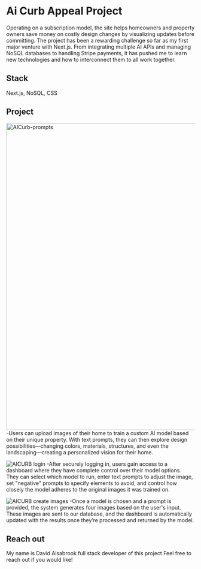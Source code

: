 # Ai Curb Appeal Project
Operating on a subscription model, the site helps homeowners and property owners save money on costly design changes by visualizing updates before committing. The project has been a rewarding challenge so far as my first major venture with Next.js. From integrating multiple AI APIs and managing NoSQL databases to handling Stripe payments, it has pushed me to learn new technologies and how to interconnect them to all work together.

## Stack
Next.js, NoSQL, CSS

## Project
<img width="818" alt="AICurb-prompts" src="https://github.com/user-attachments/assets/4f73f788-299c-46d1-b0f3-5adfc898beb5">
-Users can upload images of their home to train a custom AI model based on their unique property. With text prompts, they can then explore design possibilities—changing colors, materials, structures, and even the landscaping—creating a personalized vision for their home.

![AICURB login](https://github.com/user-attachments/assets/0238f229-0684-492b-9472-3b3a0bce586e)
-After securely logging in, users gain access to a dashboard where they have complete control over their model options. They can select which model to run, enter text prompts to adjust the image, set "negative" prompts to specify elements to avoid, and control how closely the model adheres to the original images it was trained on.

![AICURB create images](https://github.com/user-attachments/assets/d711295a-7cfb-4ade-a3f4-24666f4c09b0)
-Once a model is chosen and a prompt is provided, the system generates four images based on the user's input. These images are sent to our database, and the dashboard is automatically updated with the results once they’re processed and returned by the model.

## Reach out

My name is David Alsabrook full stack developer of this project
Feel free to reach out if you would like!
